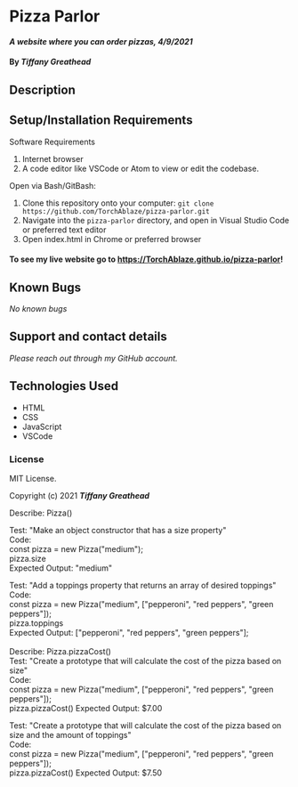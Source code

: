 # Pizza Parlor

#### _A website where you can order pizzas, 4/9/2021_

#### By _**Tiffany Greathead**_

## Description

## Setup/Installation Requirements

Software Requirements

1. Internet browser
2. A code editor like VSCode or Atom to view or edit the codebase.

Open via Bash/GitBash:

1. Clone this repository onto your computer:
   `git clone https://github.com/TorchAblaze/pizza-parlor.git`
2. Navigate into the `pizza-parlor` directory, and open in Visual Studio Code or preferred text editor
3. Open index.html in Chrome or preferred browser

#### To see my live website go to https://TorchAblaze.github.io/pizza-parlor!

## Known Bugs

_No known bugs_

## Support and contact details

_Please reach out through my GitHub account._

## Technologies Used

- HTML
- CSS
- JavaScript
- VSCode

### License

MIT License.

Copyright (c) 2021 **_Tiffany Greathead_**

Describe: Pizza()

Test: "Make an object constructor that has a size property" \
Code:\
const pizza = new Pizza("medium"); \
pizza.size \
Expected Output: "medium"

Test: "Add a toppings property that returns an array of desired toppings"\
Code:\
const pizza = new Pizza("medium", ["pepperoni", "red peppers", "green peppers"]);\
pizza.toppings\
Expected Output: ["pepperoni", "red peppers", "green peppers"];
\
\
Describe: Pizza.pizzaCost()\
Test: "Create a prototype that will calculate the cost of the pizza based on size"\
Code:\
const pizza = new Pizza("medium", ["pepperoni", "red peppers", "green peppers"]);\
pizza.pizzaCost()
Expected Output: $7.00

Test: "Create a prototype that will calculate the cost of the pizza based on size and the amount of toppings"\
Code:\
const pizza = new Pizza("medium", ["pepperoni", "red peppers", "green peppers"]);\
pizza.pizzaCost()
Expected Output: $7.50
